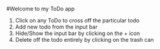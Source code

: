 #Welcome to my ToDo app

1. Click on any ToDo to cross off the particular todo
2. Add new todo from the input bar
3. Hide/Show the input bar by clicking on the + icon
4. Delete off the todo entirely by clicking on the trash can
